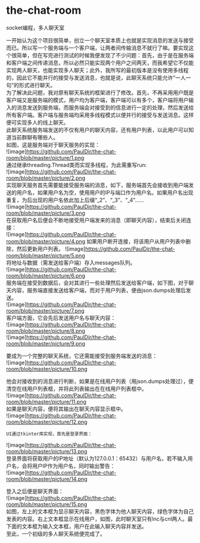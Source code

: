 # the-chat-room
socket编程，多人聊天室  

   一开始认为这个项目很简单，创立一个聊天室本质上也就是实现消息的发送与接受而已。所以写一个服务端与一个客户端，让两者间传输消息不就行了嘛。要实现这个很简单，但在写完进行测试的时候我便发现了不少问题：首先，由于是在服务端和客户端之间传递消息，所以必然只能实现两个用户之间两天，而我希望它不仅能实现两人聊天，也能实现多人聊天；此外，我所写的最初版本是没有使用多线程的，因此它不能并行的接受与发送消息，也就是说，此聊天系统只能允许“一人一句”的形式进行聊天。    
   为了解决此问题，我对原有聊天系统的框架进行了修改。首先，不再采用用户既是客户端又是服务端的模式，用户均为客户端，客户端可以有多个，客户端将用户输入的消息发送到服务端，而服务端会对接受到的信息进行一定的处理，然后发送给所有客户端。客户端与服务端均采用多线程模式以便并行的接受与发送消息。这样便可实现多人的线上聊天。  
    此聊天系统服务端发送的不仅有用户的聊天内容，还有用户列表，以此用户可以知道当前群聊有哪些人。  
    如图，这是服务端对于聊天服务的实现：  
 ![image]https://github.com/PaulDir/the-chat-room/blob/master/picture/1.png  
通过继承threading.Thread类而实现多线程，为此需重写run:  
 ![image]https://github.com/PaulDir/the-chat-room/blob/master/picture/2.png  
实现聊天服务首先需要能接受服务端的消息，如下，服务端首先会接收到用户端发送的用户名，如果用户名为空，使用用户的IP与端口作为用户名。如果用户名出现重复，为后出现的用户名依此加上后缀“_2”、“_3”、“_4”……  
 ![image]https://github.com/PaulDir/the-chat-room/blob/master/picture/3.png  
在获取用户名后便会不断地接受用户端发来的消息（即聊天内容），结束后关闭连接：  
 ![image]https://github.com/PaulDir/the-chat-room/blob/master/picture/4.png
如果用户断开连接，将该用户从用户列表中删除，然后更新用户列表。
 ![image]https://github.com/PaulDir/the-chat-room/blob/master/picture/5.png  
将地址与数据（需发送给客户端）存入messages队列。  
 ![image]https://github.com/PaulDir/the-chat-room/blob/master/picture/6.png  
服务端在接受到数据后，会对其进行一些处理然后发送给客户端，如下图，对于聊天内容，服务端直接发送给客户端，而对于用户列表，便由json.dumps处理后发送。  
 ![image]https://github.com/PaulDir/the-chat-room/blob/master/picture/7.png  
客户端方面，它会先后发送用户名与聊天内容：  
 ![image]https://github.com/PaulDir/the-chat-room/blob/master/picture/8.png  
  ![image]https://github.com/PaulDir/the-chat-room/blob/master/picture/9.png  

要成为一个完整的聊天系统，它还需能接受到服务端发送的消息：  
 ![image]https://github.com/PaulDir/the-chat-room/blob/master/picture/10.png  

他会对接收到的消息进行判断，如果是在线用户列表（用json.dumps处理过），便清空在线用户列表框，并将此列表输出在在线用户列表框中。  
 ![image]https://github.com/PaulDir/the-chat-room/blob/master/picture/11.png  
如果是聊天内容，便将其输出在聊天内容显示框中。  
 ![image]https://github.com/PaulDir/the-chat-room/blob/master/picture/12.png  

	UI通过tkinter库实现，首先是登录界面：  
 ![image]https://github.com/PaulDir/the-chat-room/blob/master/picture/13.png  
	登录界面将获取用户的IP地址（默认为127.0.0.1：65432）与用户名，若不输入用户名，会将用户IP作为用户名，同时输出警告：  
 ![image]https://github.com/PaulDir/the-chat-room/blob/master/picture/14.png  
  
登入之后便是聊天界面：  
 ![image]https://github.com/PaulDir/the-chat-room/blob/master/picture/15.png  
	如图，左上的文本框为显示聊天内容，黑色字体为他人聊天内容，绿色字体为自己发表的内容。右上文本框显示在线用户，如图，此时聊天室只有lnc与cnl两人。最下面的文本框为输入文本框，用户在此输入聊天内容并发送。  
	至此，一个初级的多人聊天系统便完成了。
